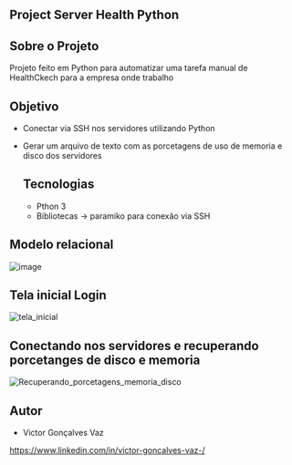 ## Project Server Health Python

## Sobre o Projeto
Projeto feito em Python para automatizar uma tarefa manual de HealthCkech para a empresa onde trabalho

## Objetivo
- Conectar via SSH nos servidores utilizando Python
- Gerar um arquivo de texto com as porcetagens de uso de memoria e disco dos servidores

  ## Tecnologias
  - Pthon 3
  - Bibliotecas -> paramiko para conexão via SSH

## Modelo relacional
![image](https://github.com/victorvaz001/Server-Health-Checker-python/assets/42657636/c07a1730-fd09-4df1-8259-9e522cd47c00)



## Tela inicial Login
![tela_inicial](https://github.com/victorvaz001/Server-Health-Checker-python/assets/42657636/e36bfc15-bc57-4a23-ba49-b724579b49f3)

## Conectando nos servidores e recuperando porcetanges de disco e memoria
![Recuperando_porcetagens_memoria_disco](https://github.com/victorvaz001/Server-Health-Checker-python/assets/42657636/0230fb62-be11-4ba4-8674-3a87e02490a2)


## Autor
- Victor Gonçalves Vaz

https://www.linkedin.com/in/victor-goncalves-vaz-/

